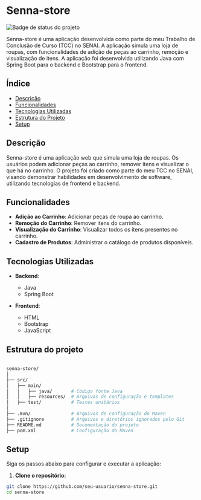 # Senna-store

![Badge de status do projeto](https://img.shields.io/badge/status-completo-brightgreen)

Senna-store é uma aplicação desenvolvida como parte do meu Trabalho de Conclusão de Curso (TCC) no SENAI. A aplicação simula uma loja de roupas, com funcionalidades de adição de peças ao carrinho, remoção e visualização de itens. A aplicação foi desenvolvida utilizando Java com Spring Boot para o backend e Bootstrap para o frontend.

## Índice

- [Descrição](#descrição)
- [Funcionalidades](#funcionalidades)
- [Tecnologias Utilizadas](#tecnologias-utilizadas)
- [Estrutura do Projeto](#estrutura-do-projeto)
- [Setup](#setup)


## Descrição

Senna-store é uma aplicação web que simula uma loja de roupas. Os usuários podem adicionar peças ao carrinho, remover itens e visualizar o que há no carrinho. O projeto foi criado como parte do meu TCC no SENAI, visando demonstrar habilidades em desenvolvimento de software, utilizando tecnologias de frontend e backend.

## Funcionalidades

- **Adição ao Carrinho**: Adicionar peças de roupa ao carrinho.
- **Remoção do Carrinho**: Remover itens do carrinho.
- **Visualização do Carrinho**: Visualizar todos os itens presentes no carrinho.
- **Cadastro de Produtos**: Administrar o catálogo de produtos disponíveis.

## Tecnologias Utilizadas

- **Backend**:
  - Java
  - Spring Boot

- **Frontend**:
  - HTML
  - Bootstrap
  - JavaScript

## Estrutura do projeto

```bash

senna-store/
│
├── src/
│   ├── main/
│   │   ├── java/       # Código fonte Java
│   │   ├── resources/  # Arquivos de configuração e templates
│   ├── test/           # Testes unitários
│
├── .mvn/               # Arquivos de configuração do Maven
├── .gitignore          # Arquivos e diretórios ignorados pelo Git
├── README.md           # Documentação do projeto
├── pom.xml             # Configuração do Maven

```

## Setup

Siga os passos abaixo para configurar e executar a aplicação:

1. **Clone o repositório:**

```bash
git clone https://github.com/seu-usuario/senna-store.git
cd senna-store
